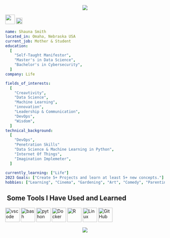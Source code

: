 <p align="center">
  <img src="https://capsule-render.vercel.app/api?text=Welcome!&animation=fadeIn&type=waving&color=gradient&height=100"/>
</p>

<img height="30" src="https://media.giphy.com/media/cKbLJzS0cOTklEmzto/giphy.gif" />
</a>

<a href="https://www.linkedin.com/in/shaunasmith77/">
  <img height="20" src="https://sd.keepcalms.com/i/keep-calm-and-learn-about-me-1.png" />
</a>



```yaml
name: Shauna Smith
located_in: Omaha, Nebraska USA
current_job: Mother & Student
education:
  [
    "Self-Taught Manifestor",
    "Master's in Data Science",
    "Bachelor's in Cybersecurity",
  ]
company: Life

fields_of_interests:
  [
    "Creavtivity",
    "Data Science",
    "Machine Learning",
    "innovation",
    "Leadership & Communication",
    "DevOps",
    "Wisdom",
  ]
technical_background:
  [
    "DevOps",
    "Penetration Skills"
    "Data Science & Machine Learning in Python",
    "Internet Of Things",
    "Imagination Implemeter",
  ]
  
currently_learning: ["Life"]
2023 Goals: ["Create 5+ Projects and learn at least 5+ new concepts."]
hobbies: ["Learning", "Cinema", "Gardening", "Art", "Comedy", "Parenting", "Living"]
```

<h2> &nbsp;Some Tools I Have Used and Learned</h2>
<p align="left">
<img src="https://cdn.jsdelivr.net/gh/devicons/devicon/icons/vscode/vscode-original.svg" alt="vscode" width="45" height="45"/>
<img src="https://cdn.jsdelivr.net/gh/devicons/devicon/icons/bash/bash-original.svg" alt="bash" width="45" height="45"/>
<img src="https://cdn.jsdelivr.net/gh/devicons/devicon/icons/python/python-original.svg" alt="python" width="45" height="45"/>
<img src="https://cdn.jsdelivr.net/gh/devicons/devicon/icons/docker/docker-original.svg" alt="Docker"
width="45" height="45"/>
<img src="https://cdn.jsdelivr.net/gh/devicons/devicon/icons/r/r-original.svg" alt="R"
width="45" height="45"/>
<img src="https://cdn.jsdelivr.net/gh/devicons/devicon/icons/linux/linux-original.svg" alt="Linux"
width="45" height="45"/>
<img src="https://cdn.jsdelivr.net/gh/devicons/devicon/icons/github/github-original.svg" alt="GitHub"
width="45" height="45"/>
</p>

<p align="center">
  <img src="https://camo.githubusercontent.com/b867e04377eea646939445ce4e0565253428256abc39c6d32d7b67aab3160d18/68747470733a2f2f63617073756c652d72656e6465722e76657263656c2e6170702f6170693f747970653d776176696e6726636f6c6f723d6772616469656e74266865696768743d3130302673656374696f6e3d666f6f746572"/>
</p>


```python

```
